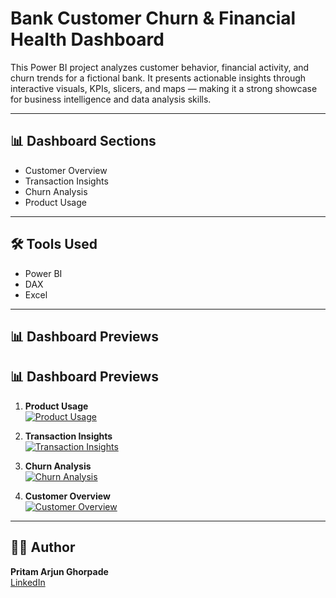 # Bank Customer Churn & Financial Health Dashboard

This Power BI project analyzes customer behavior, financial activity, and churn trends for a fictional bank. It presents actionable insights through interactive visuals, KPIs, slicers, and maps — making it a strong showcase for business intelligence and data analysis skills.

---

## 📊 Dashboard Sections

- Customer Overview
- Transaction Insights
- Churn Analysis
- Product Usage

---

## 🛠 Tools Used

- Power BI
- DAX
- Excel


---

## 📊 Dashboard Previews

## 📊 Dashboard Previews

1. **Product Usage**  
[![Product Usage](assets/Product_Usage.png)](assets/Product_Usage.png)

2. **Transaction Insights**  
[![Transaction Insights](assets/Transaction_Insights.png)](assets/Transaction_Insights.png)

3. **Churn Analysis**  
[![Churn Analysis](assets/Churn_Analysis.png)](assets/Churn_Analysis.png)

4. **Customer Overview**  
[![Customer Overview](assets/Customer_Overview.png)](assets/Customer_Overview.png)


---

## 🙋‍♂️ Author

**Pritam Arjun Ghorpade**  
[LinkedIn](https://www.linkedin.com/in/pritam-arjun-ghorpade)
